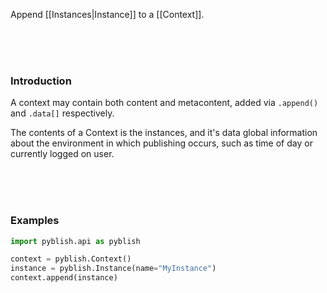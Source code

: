 Append [[Instances|Instance]] to a [[Context]].

<br>
<br>
<br>

### Introduction

A context may contain both content and metacontent, added via `.append()` and `.data[]` respectively.

The contents of a Context is the instances, and it's data global information about the environment in which publishing occurs, such as time of day or currently logged on user.

<br>
<br>
<br>

### Examples

```python
import pyblish.api as pyblish

context = pyblish.Context()
instance = pyblish.Instance(name="MyInstance")
context.append(instance)
```